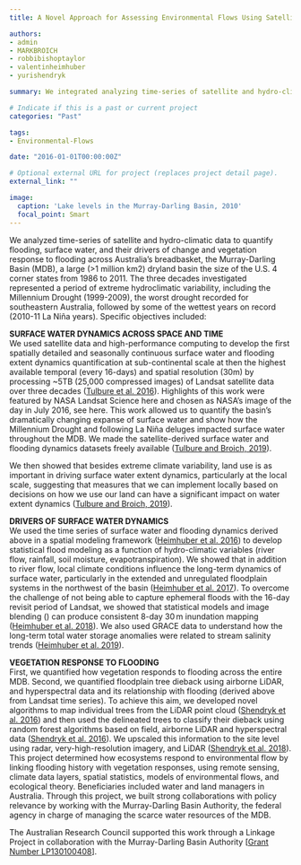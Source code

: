 ```yaml
---
title: A Novel Approach for Assessing Environmental Flows Using Satellite Data

authors:
- admin
- MARKBROICH
- robbibishoptaylor
- valentinheimhuber
- yurishendryk

summary: We integrated analyzing time-series of satellite and hydro-climatic data to quantify flooding, surface water, and their drivers of change and vegetation response to flooding across Australia’s breadbasket, the Murray-Darling Basin (MDB), a large  (>1 million km2) dryland basin the size of the U.S. 4 corner states from 1986 to 2011. The three decades investigated represented a period of extreme hydroclimatic variability, including the Millennium Drought (1999-2009), the worst drought recorded for southeastern Australia, followed by some of the wettest years on record (2010-11 La Niña years).

# Indicate if this is a past or current project
categories: "Past"

tags:
- Environmental-Flows

date: "2016-01-01T00:00:00Z"

# Optional external URL for project (replaces project detail page).
external_link: ""

image:
  caption: 'Lake levels in the Murray-Darling Basin, 2010'
  focal_point: Smart
---
```


We analyzed time-series of satellite and hydro-climatic data to quantify flooding, surface water, and their drivers of change and vegetation response to flooding across Australia’s breadbasket, the Murray-Darling Basin (MDB), a large  (>1 million km2) dryland basin the size of the U.S. 4 corner states from 1986 to 2011. The three decades investigated represented a period of extreme hydroclimatic variability, including the Millennium Drought (1999-2009), the worst drought recorded for southeastern Australia, followed by some of the wettest years on record (2010-11 La Niña years).  Specific objectives included: 
 
<b>SURFACE WATER DYNAMICS ACROSS SPACE AND TIME</b><br>
 We used satellite data and high-performance computing to develop the first spatially detailed and seasonally continuous surface water and flooding extent dynamics quantification at sub-continental scale at then the highest available temporal (every 16-days) and spatial resolution (30m) by processing ~5TB (25,000 compressed images) of Landsat satellite data over three decades (<a href="https://www-sciencedirect-com.prox.lib.ncsu.edu/science/article/pii/S0034425716300621">Tulbure et al. 2016</a>). Highlights of this work were featured by NASA Landsat Science here and chosen as NASA’s image of the day in July 2016, see here.
 This work allowed us to quantify the basin’s dramatically changing expanse of surface water and show how the Millennium Drought and following La Niña deluges impacted surface water throughout the MDB. 
 We made the satellite-derived surface water and flooding dynamics datasets freely available (<a href="http://doi.org/10.5281/zenodo.2441784">Tulbure and Broich, 2019</a>).
<Insert the following picture and animation. >

We then showed that besides extreme climate variability, land use is as important in driving surface water extent dynamics, particularly at the local scale, suggesting that measures that we can implement locally based on decisions on how we use our land can have a significant impact on water extent dynamics (<a href="https://www-sciencedirect-com.prox.lib.ncsu.edu/science/article/pii/S0048969718347466">Tulbure and Broich, 2019</a>).  
<Insert the following picture.> 
 
<b>DRIVERS OF SURFACE WATER DYNAMICS</b><br>
 We used the time series of surface water and flooding dynamics derived above in a spatial modeling framework (<a href="https://hess.copernicus.org/articles/20/2227/2016/">Heimhuber et al. 2016</a>) to develop statistical flood modeling as a function of hydro-climatic variables (river flow, rainfall, soil moisture, evapotranspiration). We showed that in addition to river flow, local climate conditions influence the long-term dynamics of surface water, particularly in the extended and unregulated floodplain systems in the northwest of the basin (<a href="https://agupubs.onlinelibrary.wiley.com/doi/full/10.1002/2016WR019858">Heimhuber et al. 2017</a>).  To overcome the challenge of not being able to capture ephemeral floods with the 16-day revisit period of Landsat, we showed that statistical models and image blending () can produce consistent 8-day 30 m inundation mapping (<a href="https://www.sciencedirect.com/science/article/abs/pii/S0034425718301603">Heimhuber et al. 2018</a>). 
 We also used GRACE data to understand how the long-term total water storage anomalies were related to stream salinity trends (<a href="https://www-sciencedirect-com.prox.lib.ncsu.edu/science/article/pii/S0303243418310675">Heimhuber et al. 2019</a>).


<b>VEGETATION RESPONSE TO FLOODING</b><br>
 First, we quantified how vegetation responds to flooding across the entire MDB. Second, we quantified floodplain tree dieback using airborne LiDAR, and hyperspectral data and its relationship with flooding (derived above from Landsat time series). To achieve this aim, we developed novel algorithms to map individual trees from the LiDAR point cloud (<a href="https://www-sciencedirect-com.prox.lib.ncsu.edu/science/article/pii/S0034425715301966">Shendryk et al. 2016</a>) and then used the delineated trees to classify their dieback using random forest algorithms based on field, airborne LiDAR and hyperspectral data (<a href="https://www-sciencedirect-com.prox.lib.ncsu.edu/science/article/pii/S0034425715301966">Shendryk et al. 2016</a>). We upscaled this information to the site level using radar, very-high-resolution imagery, and LiDAR (<a href="https://www-sciencedirect-com.prox.lib.ncsu.edu/science/article/pii/S0303243418303155">Shendryk et al. 2018</a>).
<Insert the following picture here. >
 This project determined how ecosystems respond to environmental flow by linking flooding history with vegetation responses, using remote sensing, climate data layers, spatial statistics, models of environmental flows, and ecological theory. Beneficiaries included water and land managers in Australia. Through this project, we built strong collaborations with policy relevance by working with the Murray-Darling Basin Authority, the federal agency in charge of managing the scarce water resources of the MDB.

The Australian Research Council supported this work through a Linkage Project in collaboration with the Murray-Darling Basin Authority [<a href="http://LP130100408">Grant Number LP130100408</a>].